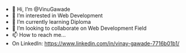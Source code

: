 - 👋 Hi, I’m @VinuGawade
- 👀 I’m interested in Web Development
- 🌱 I’m currently learning Diploma
- 💞️ I’m looking to collaborate on Web Development Field
- 📫 How to reach me...
- On LinkedIn: https://www.linkedin.com/in/vinay-gawade-7716b01b1/

<!---
vinugawade/vinugawade is a ✨ special ✨ repository because its `README.md` (this file) appears on your GitHub profile.
You can click the Preview link to take a look at your changes.
--->
